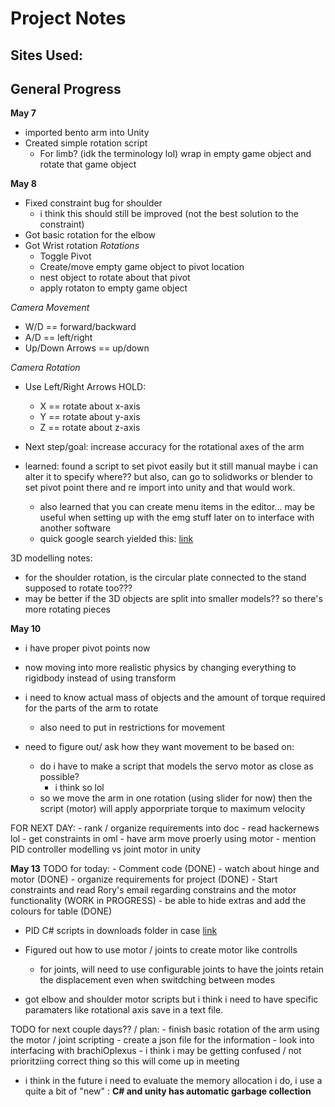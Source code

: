 # Project Notes 

## Sites Used:

## General Progress
**May 7**
- imported bento arm into Unity 
- Created simple rotation script
    - For limb? (idk the terminology lol) wrap in empty game object and rotate that game object 

**May 8**
- Fixed constraint bug for shoulder 
    - i think this should still be improved (not the best solution to the constraint)
- Got basic rotation for the elbow 
- Got Wrist rotation
*Rotations*
    - Toggle Pivot 
    - Create/move empty game object to pivot location
    - nest object to rotate about that pivot 
    - apply rotaton to empty game object 

*Camera Movement*
- W/D == forward/backward
- A/D == left/right
- Up/Down Arrows == up/down

*Camera Rotation*
- Use Left/Right Arrows
HOLD:
    - X == rotate about x-axis
    - Y == rotate about y-axis
    - Z == rotate about z-axis

- Next step/goal: increase accuracy for the rotational axes of the arm 
- learned: found a script to set pivot easily but it still manual maybe i can alter it to specify where?? but also, can go to solidworks or blender to set pivot point there and re import into unity and that would work. 
    - also learned that you can create menu items in the editor... may be useful when setting up with the emg stuff later on to interface with another software 
    - quick google search yielded this: [link](https://answers.unity.com/questions/973452/does-unity-allow-interfacing-with-external-program.html)

3D modelling notes:
- for the shoulder rotation, is the circular plate connected to the stand supposed to rotate too??? 
- may be better if the 3D objects are split into smaller models?? so there's more rotating pieces 

**May 10**
- i have proper pivot points now
- now moving into more realistic physics by changing everything to rigidbody instead of using transform 
- i need to know actual mass of objects and the amount of torque required for the parts of the arm to rotate 
    - also need to put in restrictions for movement 

- need to figure out/ ask how they want movement to be based on:
    - do i have to make a script that models the servo motor as close as possible?
        - i think so lol 
    - so we move the arm in one rotation (using slider for now) then the script (motor) will apply apporpriate torque to maximum velocity 

FOR NEXT DAY:
    - rank / organize requirements into doc
    - read hackernews lol
    - get constraints in oml
    - have arm move proerly using motor
    - mention PID controller modelling vs joint motor in unity 

**May 13**
TODO for today:
    - Comment code (DONE)
    - watch about hinge and motor (DONE)
    - organize requirements for project (DONE)
    - Start constraints and read Rory's email regarding constrains and the motor functionality (WORK in PROGRESS)
    - be able to hide extras and add the colours for table (DONE)
    
- PID C# scripts in downloads folder in case [link](http://www.technologicalutopia.com/servo.htm)

- Figured out how to use motor / joints to create motor like controlls 
    - for joints, will need to use configurable joints to have the joints retain the displacement even when switdching between modes 

- got elbow and shoulder motor scripts but i think i need to have specific paramaters like rotational axis save in a text file. 

TODO for next couple days?? / plan: 
    - finish basic rotation of the arm using the motor / joint scripting 
    - create a json file for the information 
    - look into interfacing with brachiOplexus 
    - i think i may be getting confused / not prioritziing correct thing so this will come up in meeting 

- i think in the future i need to evaluate the memory allocation i do, i use a quite a bit of "new" : **C# and unity has automatic garbage collection** 